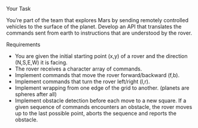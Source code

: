 Your Task

You’re part of the team that explores Mars by sending remotely controlled vehicles to the surface of the planet. 
Develop an API that translates the commands sent from earth to instructions that are understood by the rover.

Requirements

- You are given the initial starting point (x,y) of a rover and the direction (N,S,E,W) it is facing.
- The rover receives a character array of commands.
- Implement commands that move the rover forward/backward (f,b).
- Implement commands that turn the rover left/right (l,r).
- Implement wrapping from one edge of the grid to another. (planets are spheres after all)
- Implement obstacle detection before each move to a new square. If a given sequence of commands encounters an obstacle, 
the rover moves up to the last possible point, aborts the sequence and reports the obstacle.
